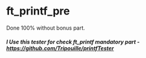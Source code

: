 # ft_printf_pre
Done 100% without bonus part.
##### I Use this tester for check ft_printf mandatory part - https://github.com/Tripouille/printfTester
